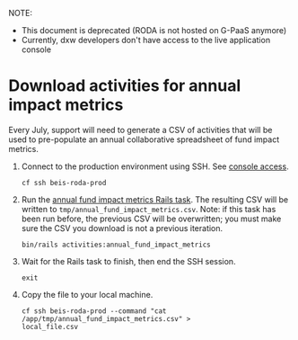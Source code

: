 NOTE:
- This document is deprecated (RODA is not hosted on G-PaaS anymore)
- Currently, dxw developers don't have access to the live application console

# Download activities for annual impact metrics

Every July, support will need to generate a CSV of activities that will be used
to pre-populate an annual collaborative spreadsheet of fund impact metrics.

1. Connect to the production environment using SSH. See [console
   access](/doc/console-access.md).
   ```shell
   cf ssh beis-roda-prod
   ```
2. Run the [annual fund impact metrics Rails
   task](/lib/tasks/annual_fund_impact_metrics_activities.rake). The resulting CSV
   will be written to `tmp/annual_fund_impact_metrics.csv`. Note: if this task has
   been run before, the previous CSV will be overwritten; you must make sure the
   CSV you download is not a previous iteration.
   ```shell
   bin/rails activities:annual_fund_impact_metrics
   ```
3. Wait for the Rails task to finish, then end the SSH session.
   ```shell
   exit
   ```
4. Copy the file to your local machine.
   ```shell
   cf ssh beis-roda-prod --command "cat /app/tmp/annual_fund_impact_metrics.csv" >
   local_file.csv
   ```

